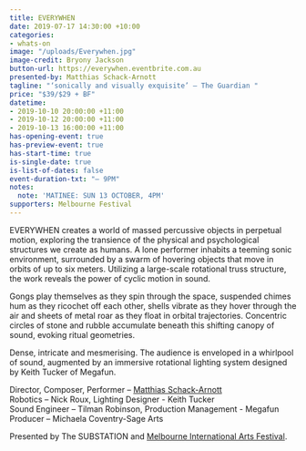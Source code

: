 ```yaml
---
title: EVERYWHEN
date: 2019-07-17 14:30:00 +10:00
categories:
- whats-on
image: "/uploads/Everywhen.jpg"
image-credit: Bryony Jackson
button-url: https://everywhen.eventbrite.com.au
presented-by: Matthias Schack-Arnott
tagline: "‘sonically and visually exquisite’ – The Guardian "
price: "$39/$29 + BF"
datetime:
- 2019-10-10 20:00:00 +11:00
- 2019-10-12 20:00:00 +11:00
- 2019-10-13 16:00:00 +11:00
has-opening-event: true
has-preview-event: true
has-start-time: true
is-single-date: true
is-list-of-dates: false
event-duration-txt: "– 9PM"
notes:
  note: 'MATINEE: SUN 13 OCTOBER, 4PM'
supporters: Melbourne Festival
---
```


EVERYWHEN creates a world of massed percussive objects in perpetual motion, exploring the transience of the physical and psychological structures we create as humans. 
A lone performer inhabits a teeming sonic environment, surrounded by a swarm of hovering objects that move in orbits of up to six meters. Utilizing a large-scale rotational truss structure, the work reveals the power of cyclic motion in sound.

Gongs play themselves as they spin through the space, suspended chimes hum as they ricochet off each other, shells vibrate as they hover through the air and sheets of metal roar as they float in orbital trajectories. Concentric circles of stone and rubble accumulate beneath this shifting canopy of sound, evoking ritual geometries. 

Dense, intricate and mesmerising. The audience is enveloped in a whirlpool of sound, augmented by an immersive rotational lighting system designed by Keith Tucker of Megafun. 


Director, Composer, Performer – [Matthias Schack-Arnott](http://matthiasschackarnott.com) <br>
Robotics – Nick Roux, Lighting Designer - Keith Tucker <br>
Sound Engineer – Tilman Robinson, Production Management - Megafun <br>
Producer – Michaela Coventry-Sage Arts

Presented by The SUBSTATION and [Melbourne International Arts Festival](https://www.festival.melbourne/).
